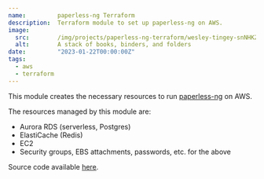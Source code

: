 ```yaml
---
name:         paperless-ng Terraform
description:  Terraform module to set up paperless-ng on AWS.
image:
  src:        /img/projects/paperless-ng-terraform/wesley-tingey-snNHKZ-mGfE-unsplash.jpg
  alt:        A stack of books, binders, and folders
date:         "2023-01-22T00:00:00Z"
tags:
  - aws
  - terraform
---
```


This module creates the necessary resources to run [paperless-ng](https://paperless-ng.readthedocs.io/en/latest/index.html) on AWS.

The resources managed by this module are:
- Aurora RDS (serverless, Postgres)
- ElastiCache (Redis)
- EC2
- Security groups, EBS attachments, passwords, etc. for the above

Source code available [here](https://github.com/ryanrishi/paperless-ng-terraform).
